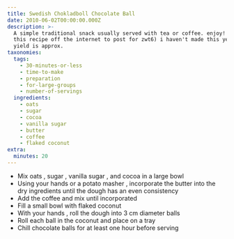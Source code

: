 ```yaml
---
title: Swedish Chokladboll Chocolate Ball
date: 2010-06-02T00:00:00.000Z
description: >-
  A simple traditional snack usually served with tea or coffee. enjoy! (found
  this recipe off the internet to post for zwt6) i haven't made this yet so
  yield is approx.
taxonomies:
  tags:
    - 30-minutes-or-less
    - time-to-make
    - preparation
    - for-large-groups
    - number-of-servings
  ingredients:
    - oats
    - sugar
    - cocoa
    - vanilla sugar
    - butter
    - coffee
    - flaked coconut
extra:
  minutes: 20
---
```

 - Mix oats , sugar , vanilla sugar , and cocoa in a large bowl
 - Using your hands or a potato masher , incorporate the butter into the dry ingredients until the dough has an even consistency
 - Add the coffee and mix until incorporated
 - Fill a small bowl with flaked coconut
 - With your hands , roll the dough into 3 cm diameter balls
 - Roll each ball in the coconut and place on a tray
 - Chill chocolate balls for at least one hour before serving
